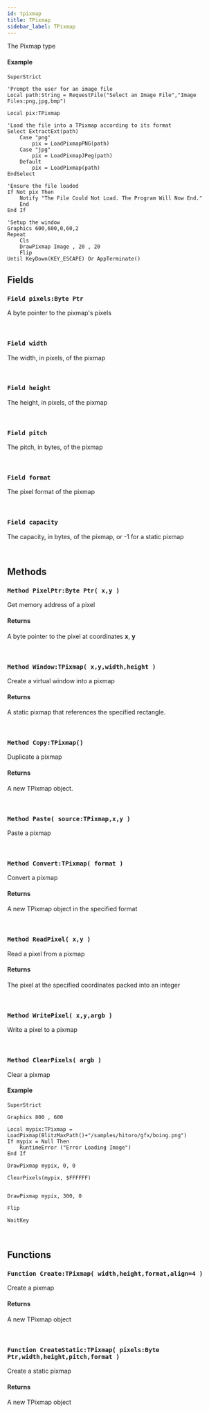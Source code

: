 ```yaml
---
id: tpixmap
title: TPixmap
sidebar_label: TPixmap
---
```


The Pixmap type


#### Example
```blitzmax
SuperStrict

'Prompt the user for an image file
Local path:String = RequestFile("Select an Image File","Image Files:png,jpg,bmp")

Local pix:TPixmap

'Load the file into a TPixmap according to its format
Select ExtractExt(path)
	Case "png"
		pix = LoadPixmapPNG(path)
	Case "jpg"
		pix = LoadPixmapJPeg(path)
	Default
		pix = LoadPixmap(path)
EndSelect

'Ensure the file loaded
If Not pix Then
	Notify "The File Could Not Load. The Program Will Now End."
	End
End If

'Setup the window
Graphics 600,600,0,60,2
Repeat
	Cls
	DrawPixmap Image , 20 , 20
	Flip
Until KeyDown(KEY_ESCAPE) Or AppTerminate()
```
## Fields

### `Field pixels:Byte Ptr`

A byte pointer to the pixmap's pixels

<br/>

### `Field width`

The width, in pixels, of the pixmap

<br/>

### `Field height`

The height, in pixels, of the pixmap

<br/>

### `Field pitch`

The pitch, in bytes, of the pixmap

<br/>

### `Field format`

The pixel format of the pixmap

<br/>

### `Field capacity`

The capacity, in bytes, of the pixmap, or -1 for a static pixmap

<br/>

## Methods

### `Method PixelPtr:Byte Ptr( x,y )`

Get memory address of a pixel

#### Returns
A byte pointer to the pixel at coordinates <b>x</b>, <b>y</b>


<br/>

### `Method Window:TPixmap( x,y,width,height )`

Create a virtual window into a pixmap

#### Returns
A static pixmap that references the specified rectangle.


<br/>

### `Method Copy:TPixmap()`

Duplicate a pixmap

#### Returns
A new TPixmap object.


<br/>

### `Method Paste( source:TPixmap,x,y )`

Paste a pixmap

<br/>

### `Method Convert:TPixmap( format )`

Convert a pixmap

#### Returns
A new TPixmap object in the specified format


<br/>

### `Method ReadPixel( x,y )`

Read a pixel from a pixmap

#### Returns
The pixel at the specified coordinates packed into an integer


<br/>

### `Method WritePixel( x,y,argb )`

Write a pixel to a pixmap

<br/>

### `Method ClearPixels( argb )`

Clear a pixmap

#### Example
```blitzmax
SuperStrict

Graphics 800 , 600

Local mypix:TPixmap = LoadPixmap(BlitzMaxPath()+"/samples/hitoro/gfx/boing.png")
If mypix = Null Then
	RuntimeError ("Error Loading Image")
End If

DrawPixmap mypix, 0, 0

ClearPixels(mypix, $FFFFFF)
 

DrawPixmap mypix, 300, 0

Flip

WaitKey
```
<br/>

## Functions

### `Function Create:TPixmap( width,height,format,align=4 )`

Create a pixmap

#### Returns
A new TPixmap object


<br/>

### `Function CreateStatic:TPixmap( pixels:Byte Ptr,width,height,pitch,format )`

Create a static pixmap

#### Returns
A new TPixmap object


<br/>

